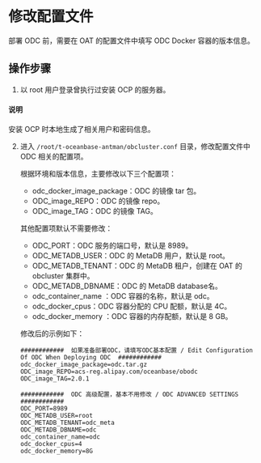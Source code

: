 # 修改配置文件

部署 ODC 前，需要在 OAT 的配置文件中填写 ODC Docker 容器的版本信息。

## 操作步骤

1. 以 root 用户登录曾执行过安装 OCP 的服务器。

  <main id="notice" type='explain'>
    <h4>说明</h4>
    <p>安装 OCP 时本地生成了相关用户和密码信息。</p>
  </main>

2. 进入 `/root/t-oceanbase-antman/obcluster.conf` 目录，修改配置文件中 ODC 相关的配置项。

   根据环境和版本信息，主要修改以下三个配置项：

   <ul>
   <li>odc_docker_image_package：ODC 的镜像 tar 包。</li>
   <li>ODC_image_REPO：ODC 的镜像 repo。</li>
   <li> ODC_image_TAG：ODC 的镜像 TAG。</li>
   </ul>

   其他配置项默认不需要修改：

   <ul>
   <li>ODC_PORT：ODC 服务的端口号，默认是 8989。</li>
   <li>ODC_METADB_USER：ODC 的 MetaDB 用户，默认是 root。</li>
   <li>ODC_METADB_TENANT：ODC 的 MetaDB 租户，创建在 OAT 的 obcluster 集群中。</li>
   <li>ODC_METADB_DBNAME：ODC 的 MetaDB database名。</li>
   <li>odc_container_name ：ODC 容器的名称，默认是 odc。</li>
   <li>odc_docker_cpus：ODC 容器分配的 CPU 配额，默认是 4C。</li>
   <li>odc_docker_memory ：ODC 容器的内存配额，默认是 8 GB。</li>
   </ul>

   修改后的示例如下：

   ```shell
   ############  如果准备部署ODC，请填写ODC基本配置 / Edit Configuration Of ODC When Deploying ODC  ############
   odc_docker_image_package=odc.tar.gz
   ODC_image_REPO=acs-reg.alipay.com/oceanbase/obodc
   ODC_image_TAG=2.0.1

   ############  ODC 高级配置，基本不用修改 / ODC ADVANCED SETTINGS  ############
   ODC_PORT=8989
   ODC_METADB_USER=root
   ODC_METADB_TENANT=odc_meta
   ODC_METADB_DBNAME=odc
   odc_container_name=odc
   odc_docker_cpus=4
   odc_docker_memory=8G
   ```
